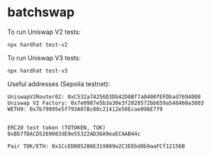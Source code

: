 # batchswap


To run Uniswap V2 tests:
```
npx hardhat test-v2
```

To run Uniswap V3 tests:
```
npx hardhat test-v3
```




Useful addresses (Sepolia testnet):
```
UniswapV2Router02: 0xC532a74256D3Db42D0Bf7a0400fEFDbad7694008
Uniswap V2 Factory: 0x7e0987e5b3a30e3f2828572bb659a548460a3003
WETH9: 0x7b79995e5f793A07Bc00c21412e50Ecae098E7f9

```

```

ERC20 test token (TOTOKEN, TOK) 0xBb7fDACD5269083dE9e55322AD36A9eaECAAB44c

Pair TOK/ETH: 0x1CcED805286E319889e2C3EEbd0b9aaFCf12156B
```



